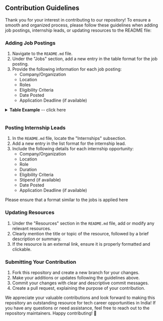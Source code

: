 ## Contribution Guidelines

Thank you for your interest in contributing to our repository! To ensure a smooth and organized process, please follow these guidelines when adding job postings, internship leads, or updating resources to the README file:

### Adding Job Postings

1. Navigate to the `README.md` file.
2. Under the "Jobs" section, add a new entry in the table format for the job posting.
3. Provide the following information for each job posting:
   - Company/Organization
   - Location
   - Roles
   - Eligibility Criteria
   - Date Posted
   - Application Deadline (if available)
  
<details>
<summary><b>Table Example</b> -- click here</summary> <br>

- If you were **ADDING** a job opening for *Flipkart*:

| Company/Organisation | Location | Roles | Eligibility Criteria | Date Posted <br> mm/dd/yyyy | Application Deadline (if available) <br> mm/dd/yyyy |
| -------------------- | -------- | ----- | -------------------- | --------------------------- |------------------------------------------------------|
| [Flipkart]() | Chennai, Pune, Hyderabad | [New Grad Software Engineer II]()| B.Tech(CSE, ECE, EE, IT), BCA, MCA or any other equivalent degree | 2/08/2023 | 17/08/2023 | 


Placeholders for the table are as follows:
  - `Company/Organisation`: The name of the company.
  - `Location`: The location(s) of the job opening.
  - `Roles`: Any additional Roles or links to the job posting. 
  - `Eligibility Criteria`: The eligibility criteria for the jobs.
  - `Date Posted`: The date the job opening was posted. Must be in the format of `/dd/mm/yyyy`.
  - `Application Deadline (if available)`: The date the job opening was posted. Must be in the format of `dd/mm/yyyy`.

```java
| [Company Name](link-to-job-posting) | Location (s)  | [Position Name](link-to-job-posting)| B.Tech(CSE, ECE, EE, IT), BCA, MCA or any other equivalent degree  | dd/mm/yyyy | dd/mm/yyyy |
```

<br>

- If **UPDATING** a job opening, please follow the same format as above, but replace the link to the job posting with the new link.

<hr> [New Grad Product Manager]()

| Company/Organisation | Location | Roles | Eligibility Criteria | Date Posted <br> mm/dd/yyyy | Application Deadline (if available) <br> mm/dd/yyyy |
| -------------------- | -------- | ----- | -------------------- | --------------------------- |------------------------------------------------------|
| [Flipkart]() | Chennai, Pune, Hyderabad |  [New Grad Software Engineer II]() <hr> [New Grad Product Manager]() | B.Tech(CSE, ECE, EE, IT), BCA, MCA or any other equivalent degree | 2/08/2023 | 17/08/2023 | 



```java
| [Company Name](link-to-job-posting) | Location (s)  | [Position Name](link-to-job-posting), [New Position Name 2](link-to-job-posting-2)| B.Tech(CSE, ECE, EE, IT), BCA, MCA or any other equivalent degree | dd/mm/yyyy | dd/mm/yyyy |
```


</details> 
<br>


### Posting Internship Leads

1. In the `README.md` file, locate the "Internships" subsection.
2. Add a new entry in the list format for the internship lead.
3. Include the following details for each internship opportunity:
   - Company/Organization
   - Location
   - Role
   - Duration
   - Eligibility Criteria
   - Stipend (if available)
   - Date Posted
   - Application Deadline (if available)
  
Please ensure that a format similar to the jobs is applied here

### Updating Resources

1. Under the "Resources" section in the `README.md` file, add or modify any relevant resources.
2. Clearly mention the title or topic of the resource, followed by a brief description or summary.
3. If the resource is an external link, ensure it is properly formatted and clickable.

### Submitting Your Contribution

1. Fork this repository and create a new branch for your changes.
2. Make your additions or updates following the guidelines above.
3. Commit your changes with clear and descriptive commit messages.
4. Create a pull request, explaining the purpose of your contribution.

We appreciate your valuable contributions and look forward to making this repository an outstanding resource for tech career opportunities in India! If you have any questions or need assistance, feel free to reach out to the repository maintainers. Happy contributing! 🎉
